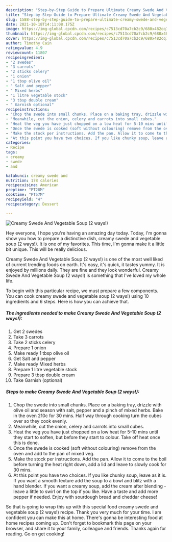 ```yaml
---
description: "Step-by-Step Guide to Prepare Ultimate Creamy Swede And Vegetable Soup (2 ways!)"
title: "Step-by-Step Guide to Prepare Ultimate Creamy Swede And Vegetable Soup (2 ways!)"
slug: 1588-step-by-step-guide-to-prepare-ultimate-creamy-swede-and-vegetable-soup-2-ways
date: 2021-10-18T14:11:08.175Z
image: https://img-global.cpcdn.com/recipes/c7513cd70a7cb2c9/680x482cq70/creamy-swede-and-vegetable-soup-2-ways-recipe-main-photo.jpg
thumbnail: https://img-global.cpcdn.com/recipes/c7513cd70a7cb2c9/680x482cq70/creamy-swede-and-vegetable-soup-2-ways-recipe-main-photo.jpg
cover: https://img-global.cpcdn.com/recipes/c7513cd70a7cb2c9/680x482cq70/creamy-swede-and-vegetable-soup-2-ways-recipe-main-photo.jpg
author: Timothy Cain
ratingvalue: 4.9
reviewcount: 11807
recipeingredient:
- "2 swedes"
- "3 carrots"
- "2 sticks celery"
- "1 onion"
- "1 tbsp olive oil"
- " Salt and pepper"
- " Mixed herbs"
- "1 litre vegetable stock"
- "3 tbsp double cream"
- " Garnish optional"
recipeinstructions:
- "Chop the swede into small chunks. Place on a baking tray, drizzle with olive oil and season with salt, pepper and a pinch of mixed herbs. Bake in the oven 210c for 30 mins. Half way through cooking turn the cubes over so they cook evenly."
- "Meanwhile, cut the onion, celery and carrots into small cubes."
- "Heat the veg you have just chopped on a low heat for 5-10 mins until they start to soften, but before they start to colour. Take off heat once this is done."
- "Once the swede is cooked (soft without colouring) remove from the oven and add to the pan of mixed veg."
- "Make the stock per instructions. Add the pan. Allow it to come to the boil before turning the heat right down, add a lid and leave to slowly cook for 30 mins."
- "At this point you have two choices. If you like chunky soup, leave as it is. If you want a smooth texture add the soup to a bowl and blitz with a hand blender. If you want a creamy soup, add the cream after blending - leave a little to swirl on the top if you like. Have a taste and add more pepper if needed. Enjoy with sourdough bread and cheddar cheese!"
categories:
- Recipe
tags:
- creamy
- swede
- and

katakunci: creamy swede and 
nutrition: 178 calories
recipecuisine: American
preptime: "PT28M"
cooktime: "PT57M"
recipeyield: "4"
recipecategory: Dessert

---
```



![Creamy Swede And Vegetable Soup (2 ways!)](https://img-global.cpcdn.com/recipes/c7513cd70a7cb2c9/680x482cq70/creamy-swede-and-vegetable-soup-2-ways-recipe-main-photo.jpg)

Hey everyone, I hope you're having an amazing day today. Today, I'm gonna show you how to prepare a distinctive dish, creamy swede and vegetable soup (2 ways!). It is one of my favorites. This time, I'm gonna make it a little bit unique. This will be really delicious.

Creamy Swede And Vegetable Soup (2 ways!) is one of the most well liked of current trending foods on earth. It's easy, it's quick, it tastes yummy. It is enjoyed by millions daily. They are fine and they look wonderful. Creamy Swede And Vegetable Soup (2 ways!) is something that I've loved my whole life.




To begin with this particular recipe, we must prepare a few components. You can cook creamy swede and vegetable soup (2 ways!) using 10 ingredients and 6 steps. Here is how you can achieve that.

<!--inarticleads1-->

##### The ingredients needed to make Creamy Swede And Vegetable Soup (2 ways!):

1. Get 2 swedes
1. Take 3 carrots
1. Take 2 sticks celery
1. Prepare 1 onion
1. Make ready 1 tbsp olive oil
1. Get  Salt and pepper
1. Make ready  Mixed herbs
1. Prepare 1 litre vegetable stock
1. Prepare 3 tbsp double cream
1. Take  Garnish (optional)




<!--inarticleads2-->

##### Steps to make Creamy Swede And Vegetable Soup (2 ways!):

1. Chop the swede into small chunks. Place on a baking tray, drizzle with olive oil and season with salt, pepper and a pinch of mixed herbs. Bake in the oven 210c for 30 mins. Half way through cooking turn the cubes over so they cook evenly.
1. Meanwhile, cut the onion, celery and carrots into small cubes.
1. Heat the veg you have just chopped on a low heat for 5-10 mins until they start to soften, but before they start to colour. Take off heat once this is done.
1. Once the swede is cooked (soft without colouring) remove from the oven and add to the pan of mixed veg.
1. Make the stock per instructions. Add the pan. Allow it to come to the boil before turning the heat right down, add a lid and leave to slowly cook for 30 mins.
1. At this point you have two choices. If you like chunky soup, leave as it is. If you want a smooth texture add the soup to a bowl and blitz with a hand blender. If you want a creamy soup, add the cream after blending - leave a little to swirl on the top if you like. Have a taste and add more pepper if needed. Enjoy with sourdough bread and cheddar cheese!




So that is going to wrap this up with this special food creamy swede and vegetable soup (2 ways!) recipe. Thank you very much for your time. I am confident you can make this at home. There's gonna be interesting food at home recipes coming up. Don't forget to bookmark this page on your browser, and share it to your family, colleague and friends. Thanks again for reading. Go on get cooking!
